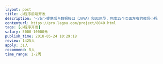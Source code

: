 ```yaml
---                
layout: post       
title: 小程序前端开发           
description: '</br>提供后台数据接口（JAVA）和UI原型，完成15个页面左右的微信小程序前端页面实现</br>要求：</br>1.有小程序开发经验，熟悉小程序端相关规则</br>2.具备15天左右完成项目的时间</br>'     
contenturl: https://pro.lagou.com/project/8040.html      
tags: [小程序开发]            
salary: 5000-10000元          
publish_time: 2018-05-24 10:29:18         
review: 1425人                   
apply: 31人                   
recommend: 5人                   
time_range: 1-2周              
---                 
```

